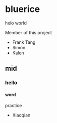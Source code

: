 # bluerice
helo world 

Member of this project
* Frank Tang
* Simon
* Kalen
## mid 
### hello
#### word
practice

* Xiaoqian
